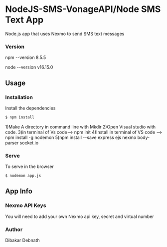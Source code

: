 # NodeJS-SMS-VonageAPI/Node SMS Text App

Node.js app that uses Nexmo to send SMS text messages

### Version
npm --version
8.5.5

node --version
v16.15.0

## Usage

### Installation

Install the dependencies

```sh
$ npm install 
```
1)Make A directory in command line with Mkdir
2)Open Visual studio with code.
3)in terminal of Vs code--> npm init
4)Install in terminal of VS code --> npm install -g nodemon
5)npm install --save express ejs nexmo body-parser socket.io

### Serve
To serve in the browser

```sh
$ nodemon app.js
```

## App Info

### Nexmo API Keys
You will need to add your own Nexmo api key, secret and virtual number

### Author

Dibakar Debnath



